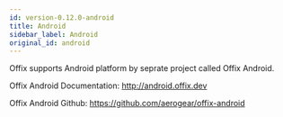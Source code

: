 ```yaml
---
id: version-0.12.0-android
title: Android
sidebar_label: Android
original_id: android
---
```


Offix supports Android platform by seprate project called Offix Android. 

Offix Android Documentation:
http://android.offix.dev

Offix Android Github:
https://github.com/aerogear/offix-android